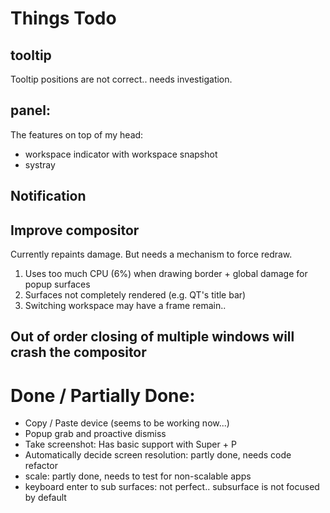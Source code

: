 # Things Todo
## tooltip
Tooltip positions are not correct.. needs investigation.

## panel:
The features on top of my head:

- workspace indicator with workspace snapshot 
- systray

## Notification

## Improve compositor
Currently repaints damage. But needs a mechanism to force redraw.

1. Uses too much CPU (6%) when drawing border + global damage for popup surfaces
2. Surfaces not completely rendered (e.g. QT's title bar)
3. Switching workspace may have a frame remain..


## Out of order closing of multiple windows will crash the compositor

# Done / Partially Done:
- Copy / Paste device (seems to be working now...)
- Popup grab and proactive dismiss
- Take screenshot: Has basic support with Super + P
- Automatically decide screen resolution: partly done, needs code refactor
- scale: partly done, needs to test for non-scalable apps
- keyboard enter to sub surfaces: not perfect.. subsurface is not focused by default
